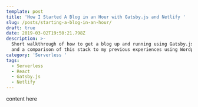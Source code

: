 ```yaml
---
template: post
title: 'How I Started A Blog in an Hour with Gatsby.js and Netlify '
slug: /posts/starting-a-blog-in-an-hour/
draft: true
date: 2019-03-02T19:50:21.798Z
description: >-
  Short walkthrough of how to get a blog up and running using Gatsby.js/Netlify
  and a comparison of this stack to my previous experiences using Wordpress. 
category: 'Serverless '
tags:
  - Serverless
  - React
  - Gatsby.js
  - Netlify
---
```

content here
